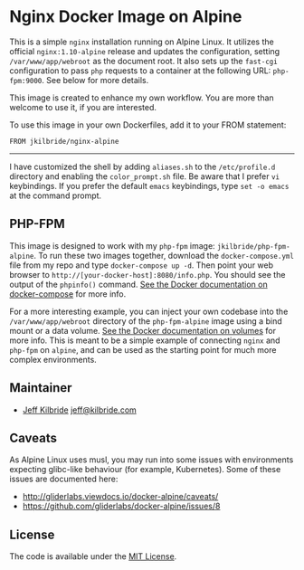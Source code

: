 # Nginx Docker Image on Alpine

This is a simple `nginx` installation running on Alpine Linux. It utilizes the official `nginx:1.10-alpine` release and updates the configuration, setting `/var/www/app/webroot` as the document root. It also sets up the `fast-cgi` configuration to pass `php` requests to a container at the following URL:  `php-fpm:9000`. See below for more details.

This image is created to enhance my own workflow. You are more than welcome to use it, if you are interested.

To use this image in your own Dockerfiles, add it to your FROM statement:

    FROM jkilbride/nginx-alpine

---
I have customized the shell by adding `aliases.sh` to the `/etc/profile.d` directory and enabling the `color_prompt.sh` file. Be aware that I prefer `vi` keybindings. If you prefer the default `emacs` keybindings, type `set -o emacs` at the command prompt.

## PHP-FPM

This image is designed to work with my `php-fpm` image:  `jkilbride/php-fpm-alpine`. To run these two images together, download the `docker-compose.yml` file from my repo and type `docker-compose up -d`. Then point your web browser to `http://[your-docker-host]:8080/info.php`. You should see the output of the `phpinfo()` command. [See the Docker documentation on docker-compose](https://docs.docker.com/compose/overview/) for more info.

For a more interesting example, you can inject your own codebase into the `/var/www/app/webroot` directory of the `php-fpm-alpine` image using a bind mount or a data volume. [See the Docker documentation on volumes](https://docs.docker.com/engine/userguide/containers/dockervolumes/) for more info. This is meant to be a simple example of connecting `nginx` and `php-fpm` on `alpine`, and can be used as the starting point for much more complex environments.

## Maintainer

* [Jeff Kilbride](https://github.com/jeff-kilbride) jeff@kilbride.com

## Caveats

As Alpine Linux uses musl, you may run into some issues with environments expecting glibc-like behaviour (for example, Kubernetes). Some of these issues are documented here:

* http://gliderlabs.viewdocs.io/docker-alpine/caveats/
* https://github.com/gliderlabs/docker-alpine/issues/8

## License

The code is available under the [MIT License](/LICENSE).
